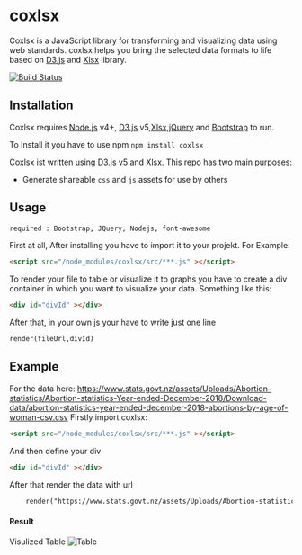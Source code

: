 # coxlsx
Coxlsx is a JavaScript library for transforming and visualizing data using web standards. coxlsx helps you bring the selected data formats to life based on [D3.js](https://d3js.org/) and [Xlsx](https://sheetjs.com/) library. 

[![Build Status](https://travis-ci.org/joemccann/dillinger.svg?branch=master)](https://www.npmjs.com/)
## Installation

Coxlsx requires [Node.js](https://nodejs.org/) v4+, [D3.js](https://d3js.org/) v5,[Xlsx](https://sheetjs.com/),[jQuery](https://jquery.com/) and [Bootstrap](https://getbootstrap.com/)  to run.

To Install it you have to use npm
`npm install coxlsx`


Coxlsx ist written using [D3.js](https://d3js.org/) v5 and [Xlsx](https://sheetjs.com/).
This repo has two main purposes:
* Generate shareable `css` and `js` assets for use by others

## Usage
```html
required : Bootstrap, JQuery, Nodejs, font-awesome
```
First at all, After installing you have to import it to your projekt. For Example:
```html
<script src="/node_modules/coxlsx/src/***.js" ></script>
```
  
To render your file to table or visualize it to graphs you have to create a div container in which you want to visualize your data. Something like this:
```html
<div id="divId" ></div>
```
After that, in your own js your have to write just one line 
```html
render(fileUrl,divId)
```
## Example
For the data here:
https://www.stats.govt.nz/assets/Uploads/Abortion-statistics/Abortion-statistics-Year-ended-December-2018/Download-data/abortion-statistics-year-ended-december-2018-abortions-by-age-of-woman-csv.csv
Firstly import coxlsx:
```html
<script src="/node_modules/coxlsx/src/***.js" ></script>
```
And then define your div
```html
<div id="divId" ></div>
```
After that render the data with url
```html
    render("https://www.stats.govt.nz/assets/Uploads/Abortion-statistics/Abortion-statistics-Year-ended-December-2018/Download-data/abortion-statistics-year-ended-december-2018-abortions-by-age-of-woman-csv.csv","divId")
```
#### Result
Visulized Table 
![Table](relative/path/to/img.jpg?raw=true "Title")
